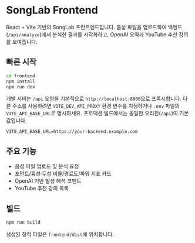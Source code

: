 # SongLab Frontend

React + Vite 기반의 SongLab 프런트엔드입니다. 음성 파일을 업로드하여 백엔드(`/api/analyze`)에서 분석한 결과를 시각화하고, OpenAI 요약과 YouTube 추천 강의를 보여줍니다.

## 빠른 시작

```bash
cd frontend
npm install
npm run dev
```

개발 서버는 `/api` 요청을 기본적으로 `http://localhost:8000`으로 프록시합니다. 다른 주소를 사용하려면 `VITE_DEV_API_PROXY` 환경 변수를 지정하거나 `.env` 파일의 `VITE_API_BASE_URL`로 명시하세요. 프로덕션 빌드에서는 동일한 오리진(`/api`)이 기본값입니다.

```env
VITE_API_BASE_URL=https://your-backend.example.com
```

## 주요 기능
- 음성 파일 업로드 및 분석 요청
- 포먼트/흉성·두성 비율/명료도/파워 지표 카드
- OpenAI 기반 발성 해석 코멘트
- YouTube 추천 강의 목록

## 빌드

```bash
npm run build
```

생성된 정적 파일은 `frontend/dist`에 위치합니다.

